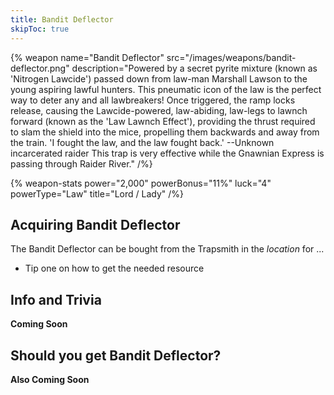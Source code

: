 ```yaml
---
title: Bandit Deflector
skipToc: true
---
```


{% weapon
 name="Bandit Deflector"
 src="/images/weapons/bandit-deflector.png"
 description="Powered by a secret pyrite mixture (known as 'Nitrogen Lawcide') passed down from law-man Marshall Lawson to the young aspiring lawful hunters. This pneumatic icon of the law is the perfect way to deter any and all lawbreakers! Once triggered, the ramp locks release, causing the Lawcide-powered, law-abiding, law-legs to lawnch forward (known as the 'Law Lawnch Effect'), providing the thrust required to slam the shield into the mice, propelling them backwards and away from the train. 'I fought the law, and the law fought back.' --Unknown incarcerated raider This trap is very effective while the Gnawnian Express is passing through Raider River."
/%}

{% weapon-stats
 power="2,000"
 powerBonus="11%"
 luck="4"
 powerType="Law"
 title="Lord / Lady"
/%}

## Acquiring Bandit Deflector

The Bandit Deflector can be bought from the Trapsmith in the *location* for ...

- Tip one on how to get the needed resource

## Info and Trivia

**Coming Soon**

## Should you get Bandit Deflector?

**Also Coming Soon**
